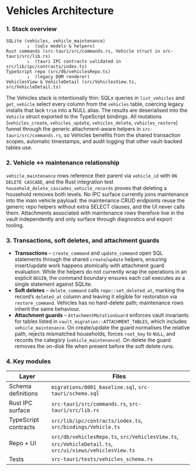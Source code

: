 # Vehicles Architecture

### 1. Stack overview

```
SQLite (vehicles, vehicle_maintenance)
        ↓  (sqlx models & helpers)
Rust commands (src-tauri/src/commands.rs, Vehicle struct in src-tauri/src/lib.rs)
        ↓  (tauri IPC contracts validated in src/lib/ipc/contracts/index.ts)
TypeScript repo (src/db/vehiclesRepo.ts)
        ↓  (legacy DOM renderer)
VehiclesView & VehicleDetail (src/VehiclesView.ts, src/VehicleDetail.ts)
```

The Vehicles stack is intentionally thin: SQLx queries in `list_vehicles` and `get_vehicle` select every column from the `vehicles` table, coercing legacy installs that lack `trim` into a NULL alias. The results are deserialised into the `Vehicle` struct exported to the TypeScript bindings. All mutations (`vehicles_create`, `vehicles_update`, `vehicles_delete`, `vehicles_restore`) funnel through the generic attachment-aware helpers in `src-tauri/src/commands.rs`, so Vehicles benefits from the shared transaction scopes, automatic timestamps, and audit logging that other vault-backed tables use.

### 2. Vehicle ↔ maintenance relationship

`vehicle_maintenance` rows reference their parent via `vehicle_id` with `ON DELETE CASCADE`, and the Rust integration test `household_delete_cascades_vehicle_records` proves that deleting a household removes both levels. No IPC surface currently joins maintenance into the main vehicle payload: the maintenance CRUD endpoints reuse the generic repo helpers without extra SELECT clauses, and the UI never calls them. Attachments associated with maintenance rows therefore live in the vault independently and only surface through diagnostics and export tooling.

### 3. Transactions, soft deletes, and attachment guards

- **Transactions** – `create_command` and `update_command` open SQL statements through the shared `create`/`update` helpers, ensuring insert/update work happens atomically with attachment guard evaluation. While the helpers do not currently wrap the operations in an explicit `BEGIN`, the command boundary ensures each call executes as a single statement against SQLite.
- **Soft deletes** – `delete_command` calls `repo::set_deleted_at`, marking the record’s `deleted_at` column and leaving it eligible for restoration via `restore_command`. Vehicles has no hard-delete path; maintenance rows inherit the same behaviour.
- **Attachment guards** – `AttachmentMutationGuard` enforces vault invariants for tables listed in `vault_migration::ATTACHMENT_TABLES`, which includes `vehicle_maintenance`. On create/update the guard normalises the relative path, rejects mismatched households, forces `root_key` to `NULL`, and records the category (`vehicle_maintenance`). On delete the guard removes the on-disk file when present before the soft delete runs.

### 4. Key modules

| Layer                | Files |
| -------------------- | ----- |
| Schema definitions   | `migrations/0001_baseline.sql`, `src-tauri/schema.sql` |
| Rust IPC surface     | `src-tauri/src/commands.rs`, `src-tauri/src/lib.rs` |
| TypeScript contracts | `src/lib/ipc/contracts/index.ts`, `src/bindings/Vehicle.ts` |
| Repo + UI            | `src/db/vehiclesRepo.ts`, `src/VehiclesView.ts`, `src/VehicleDetail.ts`, `src/ui/views/vehiclesView.ts` |
| Tests                | `src-tauri/tests/vehicles_schema.rs` |
